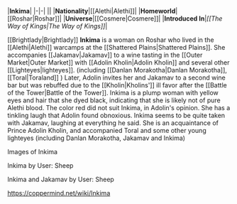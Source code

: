 |**Inkima**|
|-|-|
||
|**Nationality**|[[Alethi\|Alethi]]|
|**Homeworld**|[[Roshar\|Roshar]]|
|**Universe**|[[Cosmere\|Cosmere]]|
|**Introduced In**|*[[The Way of Kings\|The Way of Kings]]*|

[[Brightlady\|Brightlady]] **Inkima** is a woman on Roshar who lived in the [[Alethi\|Alethi]] warcamps at the [[Shattered Plains\|Shattered Plains]].
She accompanies [[Jakamav\|Jakamav]] to a wine tasting in the [[Outer Market\|Outer Market]] with [[Adolin Kholin\|Adolin Kholin]] and several other [[Lighteyes\|lighteyes]]. (including [[Danlan Morakotha\|Danlan Morakotha]], [[Toral\|Toraland]] ) Later, Adolin invites her and Jakamav to a second wine bar but was rebuffed due to the [[Kholin\|Kholins']] ill favor after the [[Battle of the Tower\|Battle of the Tower]].
Inkima is a plump woman with yellow eyes and hair that she dyed black, indicating that she is likely not of pure Alethi blood. The color red did not suit Inkima, in Adolin's opinion. She has a tinkling laugh that Adolin found obnoxious. Inkima seems to be quite taken with Jakamav, laughing at everything he said.
She is an acquaintance of Prince Adolin Kholin, and accompanied Toral and some other young lighteyes (including Danlan Morakotha, Jakamav and Inkima)


Images of Inkima



Inkima by User: Sheep






Inkima and Jakamav by User: Sheep






https://coppermind.net/wiki/Inkima